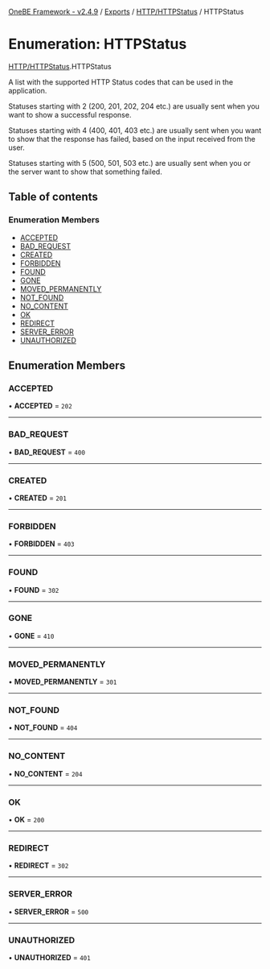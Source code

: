 [OneBE Framework - v2.4.9](../README.md) / [Exports](../modules.md) / [HTTP/HTTPStatus](../modules/HTTP_HTTPStatus.md) / HTTPStatus

# Enumeration: HTTPStatus

[HTTP/HTTPStatus](../modules/HTTP_HTTPStatus.md).HTTPStatus

A list with the supported HTTP Status codes that can be used
in the application.

Statuses starting with 2 (200, 201, 202, 204 etc.) are usually
sent when you want to show a successful response.

Statuses starting with 4 (400, 401, 403 etc.) are usually sent
when you want to show that the response has failed, based on the
input received from the user.

Statuses starting with 5 (500, 501, 503 etc.) are usually sent
when you or the server want to show that something failed.

## Table of contents

### Enumeration Members

- [ACCEPTED](HTTP_HTTPStatus.HTTPStatus.md#accepted)
- [BAD\_REQUEST](HTTP_HTTPStatus.HTTPStatus.md#bad_request)
- [CREATED](HTTP_HTTPStatus.HTTPStatus.md#created)
- [FORBIDDEN](HTTP_HTTPStatus.HTTPStatus.md#forbidden)
- [FOUND](HTTP_HTTPStatus.HTTPStatus.md#found)
- [GONE](HTTP_HTTPStatus.HTTPStatus.md#gone)
- [MOVED\_PERMANENTLY](HTTP_HTTPStatus.HTTPStatus.md#moved_permanently)
- [NOT\_FOUND](HTTP_HTTPStatus.HTTPStatus.md#not_found)
- [NO\_CONTENT](HTTP_HTTPStatus.HTTPStatus.md#no_content)
- [OK](HTTP_HTTPStatus.HTTPStatus.md#ok)
- [REDIRECT](HTTP_HTTPStatus.HTTPStatus.md#redirect)
- [SERVER\_ERROR](HTTP_HTTPStatus.HTTPStatus.md#server_error)
- [UNAUTHORIZED](HTTP_HTTPStatus.HTTPStatus.md#unauthorized)

## Enumeration Members

### ACCEPTED

• **ACCEPTED** = ``202``

___

### BAD\_REQUEST

• **BAD\_REQUEST** = ``400``

___

### CREATED

• **CREATED** = ``201``

___

### FORBIDDEN

• **FORBIDDEN** = ``403``

___

### FOUND

• **FOUND** = ``302``

___

### GONE

• **GONE** = ``410``

___

### MOVED\_PERMANENTLY

• **MOVED\_PERMANENTLY** = ``301``

___

### NOT\_FOUND

• **NOT\_FOUND** = ``404``

___

### NO\_CONTENT

• **NO\_CONTENT** = ``204``

___

### OK

• **OK** = ``200``

___

### REDIRECT

• **REDIRECT** = ``302``

___

### SERVER\_ERROR

• **SERVER\_ERROR** = ``500``

___

### UNAUTHORIZED

• **UNAUTHORIZED** = ``401``
